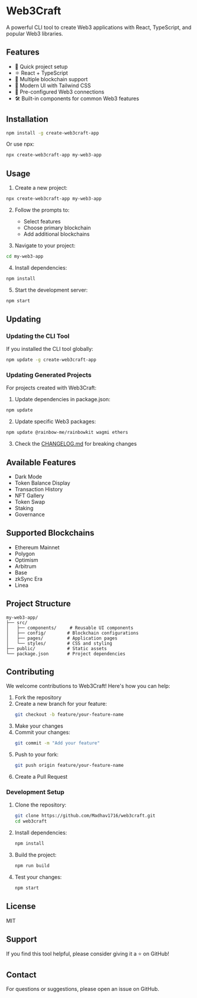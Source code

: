 # Web3Craft

A powerful CLI tool to create Web3 applications with React, TypeScript, and popular Web3 libraries.

## Features

- 🚀 Quick project setup
- ⚛️ React + TypeScript
- 🔗 Multiple blockchain support
- 🎨 Modern UI with Tailwind CSS
- 🔌 Pre-configured Web3 connections
- 🛠️ Built-in components for common Web3 features

## Installation

```bash
npm install -g create-web3craft-app
```

Or use npx:

```bash
npx create-web3craft-app my-web3-app
```

## Usage

1. Create a new project:

```bash
npx create-web3craft-app my-web3-app
```

2. Follow the prompts to:

   - Select features
   - Choose primary blockchain
   - Add additional blockchains

3. Navigate to your project:

```bash
cd my-web3-app
```

4. Install dependencies:

```bash
npm install
```

5. Start the development server:

```bash
npm start
```

## Updating

### Updating the CLI Tool

If you installed the CLI tool globally:

```bash
npm update -g create-web3craft-app
```

### Updating Generated Projects

For projects created with Web3Craft:

1. Update dependencies in package.json:

```bash
npm update
```

2. Update specific Web3 packages:

```bash
npm update @rainbow-me/rainbowkit wagmi ethers
```

3. Check the [CHANGELOG.md](CHANGELOG.md) for breaking changes

## Available Features

- Dark Mode
- Token Balance Display
- Transaction History
- NFT Gallery
- Token Swap
- Staking
- Governance

## Supported Blockchains

- Ethereum Mainnet
- Polygon
- Optimism
- Arbitrum
- Base
- zkSync Era
- Linea

## Project Structure

```
my-web3-app/
├── src/
│   ├── components/     # Reusable UI components
│   ├── config/        # Blockchain configurations
│   ├── pages/         # Application pages
│   └── styles/        # CSS and styling
├── public/            # Static assets
└── package.json       # Project dependencies
```

## Contributing

We welcome contributions to Web3Craft! Here's how you can help:

1. Fork the repository
2. Create a new branch for your feature:
   ```bash
   git checkout -b feature/your-feature-name
   ```
3. Make your changes
4. Commit your changes:
   ```bash
   git commit -m "Add your feature"
   ```
5. Push to your fork:
   ```bash
   git push origin feature/your-feature-name
   ```
6. Create a Pull Request

### Development Setup

1. Clone the repository:

   ```bash
   git clone https://github.com/Madhav1716/web3craft.git
   cd web3craft
   ```

2. Install dependencies:

   ```bash
   npm install
   ```

3. Build the project:

   ```bash
   npm run build
   ```

4. Test your changes:
   ```bash
   npm start
   ```

## License

MIT

## Support

If you find this tool helpful, please consider giving it a ⭐️ on GitHub!

## Contact

For questions or suggestions, please open an issue on GitHub.
